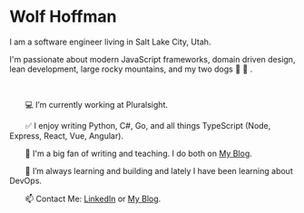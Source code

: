 # Wolf Hoffman 

<p>
I am a software engineer living in Salt Lake City, Utah.

I'm passionate about modern JavaScript frameworks, domain driven design, lean development, large rocky mountains, and my two dogs :dog:  :dog: .
</p>

<br/>


&nbsp;&nbsp;&nbsp;&nbsp;&nbsp;&nbsp;  💻 I’m currently working at Pluralsight.
 
&nbsp;&nbsp;&nbsp;&nbsp;&nbsp;&nbsp;  :white_check_mark: I enjoy writing Python, C#, Go, and all things TypeScript (Node, Express, React, Vue, Angular). 
 
&nbsp;&nbsp;&nbsp;&nbsp;&nbsp;&nbsp;  📝 I'm a big fan of writing and teaching. I do both on [My Blog](https://codewithwolf.com/).
 
&nbsp;&nbsp;&nbsp;&nbsp;&nbsp;&nbsp;  🔎 I’m always learning and building and lately I have been learning about DevOps.
    
&nbsp;&nbsp;&nbsp;&nbsp;&nbsp;&nbsp;   📫 Contact Me: [LinkedIn](https://www.linkedin.com/in/mwhoffman/) or [My Blog](https://codewithwolf.com/).
